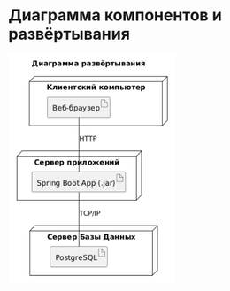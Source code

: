 # Диаграмма компонентов и развёртывания

<img src="https://github.com/R-Kiselev/trtpo-EMS/blob/main/diagrams/image/ДиаграммаРазвертывания.png" width="60%" />

